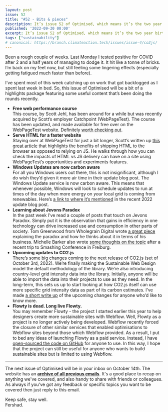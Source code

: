 ```yaml
---
layout: post
issue: 52
title: "#52 - Bits & pieces"
description: It’s issue 52 of Optimised, which means it’s the two year birthday for this little newletter.
published: '2022-09-30 00:00'
excerpt: It’s issue 52 of Optimised, which means it’s the two year birthday for this little newletter.
tags: ["sustainability"]
# canonical: https://branch.climateaction.tech/issues/issue-4/co2js/
---
```


Been a rough couple of weeks. Last Monday I tested positive for COVID after 2 and a half years of managing to dodge it. It hit like a tonne of bricks. I’m back on my feet now, but still feeling some lingering effects (especially getting fatigued much faster than before). 

I’ve spent most of this week catching up on work that got backlogged as I spent last week in bed. So, this issue of Optimised will be a bit of a highlights package featuring some useful content that’s been doing the rounds recently.

<!-- # #52 - Bits and Pieces -->

- **Free web performance course**  
This course, by Scott Jehl, has been around for a while but was recently acquired by Scott’s employer Catchpoint (WebPageTest). The course has been updated, and made available for free over on the WebPageTest website. Definitely [worth checking out](https://www.webpagetest.org/learn/lightning-fast-web-performance/).
- **Serve HTML for a faster website**  
Staying over at WebPageTest for just a bit longer, Scott’s written up [this great article](https://blog.webpagetest.org/posts/will-html-content-make-site-faster/) that highlights the benefits of shipping HTML to the browser as opposed to relying on JS. He walks through how you can check the impacts of HTML vs JS delivery can have on a site using WebPageTest’s opportunities and experiments features.
- **Windows Updates are now carbon aware**  
For all you Windows users out there, this is not insignificant, although I do wish they’d given it more air time in their update blog post. The Windows Update service is now carbon aware. This means that whenever possible, Windows will look to schedule updates to run at times of the day when more energy on *your* local grid is coming from renewables. Here’s [a link to where it’s mentioned](https://blogs.windows.com/windowsexperience/2022/09/20/available-today-the-windows-11-2022-update/?utm_source=pocket_mylist#:~:text=Windows%20Update%20is%20now%20carbon%20aware) in the recent 2022 update blog post.
- **Learning about Jevons Paradox**  
In the past week I’ve read a couple of posts that touch on Jevons Paradox. Simply put it is the observation that gains in efficiency in one technology can drive increased use and consumption in other parts of society. Tom Greenwood from Wholegrain Digital wrote [a great piece](https://www.wholegraindigital.com/blog/jevons-paradox/) explaining the paradox and how he thinks about it in terms of his business.  Michelle Barker also wrote [some thoughts on the topic](https://css-irl.info/web-sustainability-and-the-ethical-dilemma/) after a recent trip to Smashing Conference in Freiburg.
- **Upcoming updates to CO2.js**  
There’s some big changes coming to the next release of CO2.js (set of October 3rd, 2022). We’re finally making the Sustainable Web Design model the default methodology of the library. We’re also introducing country-level grid intensity data into the library. Initially, anyone will be able to import the data into their projects to use as they need. In the long-term, this sets us up to start looking at how CO2.js itself can use more specific grid intensity data as part of its carbon estimates. I’ve made [a short write up](https://www.thegreenwebfoundation.org/news/release-guide-co2-js-v0-11/) of the upcoming changes for anyone who’d like to know more.
- **Flowty is dead. Long live Flowty.**  
You may remember Flowty - the project I started earlier this year to help designers create more sustainable sites with Webflow. Well, Flowty as a project is no longer actively being developed. Webflow recently forced the closure of other similar services that enabled optimisations to Webflow sites beyond those which Webflow provided. As a result, I put to bed any ideas of launching Flowty as a paid service. Instead, I have [open-sourced the code on GitHub](https://github.com/fershad/flowty) for anyone to use. In this way, I hope that the project can still be useful for anyone who wants to build sustainable sites but is limited to using Webflow.

***

The next issue of Optimised will be in your inbox on October 14th. The website has an **[archive of all previous emails](https://optimised.email/)**. It's a good place to recap on anything we've covered, and also handy to share with friends or colleagues. As always if you've got any feedback or specific topics you want to be covered then just reply to this email.

Keep safe, stay well.  
Fershad.